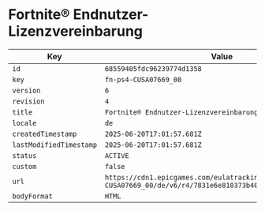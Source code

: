 # Fortnite® Endnutzer-Lizenzvereinbarung

| Key | Value |
| --- | ----- |
| `id` | `68559405fdc96239774d1358` |
| `key` | `fn-ps4-CUSA07669_00` |
| `version` | `6` |
| `revision` | `4` |
| `title` | `Fortnite® Endnutzer-Lizenzvereinbarung` |
| `locale` | `de` |
| `createdTimestamp` | `2025-06-20T17:01:57.681Z` |
| `lastModifiedTimestamp` | `2025-06-20T17:01:57.681Z` |
| `status` | `ACTIVE` |
| `custom` | `false` |
| `url` | `https://cdn1.epicgames.com/eulatracking-download/fn-ps4-CUSA07669_00/de/v6/r4/7831e6e810373b40567db28ad2c85cce.pdf` |
| `bodyFormat` | `HTML` |

